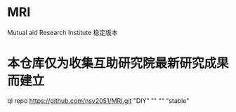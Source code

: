 # MRI
Mutual aid Research Institute   稳定版本
# 本仓库仅为收集互助研究院最新研究成果而建立
  ql repo https://github.com/nsv2051/MRI.git "DIY" "" "" "stable"
  

